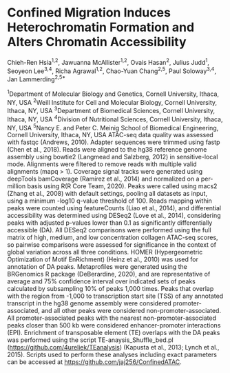 # Confined Migration Induces Heterochromatin Formation and Alters Chromatin Accessibility

Chieh-Ren Hsia<sup>1,2</sup>, Jawuanna McAllister<sup>1,2</sup>, Ovais Hasan<sup>2</sup>, Julius Judd<sup>1</sup>, Seoyeon Lee<sup>3,4</sup>, Richa Agrawal<sup>1,2</sup>, Chao-Yuan Chang<sup>2,5</sup>, Paul Soloway<sup>3,4</sup>, Jan Lammerding<sup>2,5*</sup>

<sup>1</sup>Department of Molecular Biology and Genetics, Cornell University, Ithaca, NY, USA
<sup>2</sup>Weill Institute for Cell and Molecular Biology, Cornell University, Ithaca, NY, USA
<sup>3</sup>Department of Biomedical Sciences, Cornell University, Ithaca, NY, USA
<sup>4</sup>Division of Nutritional Sciences, Cornell University, Ithaca, NY, USA
<sup>5</sup>Nancy E. and Peter C. Meinig School of Biomedical Engineering, Cornell University, Ithaca, NY, USA
ATAC-seq data quality was assessed with fastqc (Andrews, 2010). Adapter sequences were trimmed using fastp (Chen et al., 2018). Reads were aligned to the hg38 reference genome assembly using bowtie2 (Langmead and Salzberg, 2012) in sensitive-local mode. Alignments were filtered to remove reads with multiple valid alignments (mapq > 1). Coverage signal tracks were generated using deepTools bamCoverage (Ramírez et al., 2014) and normalized on a per-million basis using R(R Core Team, 2020). Peaks were called using macs2 (Zhang et al., 2008) with default settings, pooling all datasets as input, using a minimum -log10 q-value threshold of 100. Reads mapping within peaks were counted using featureCounts (Liao et al., 2014), and differential accessibility was determined using DESeq2 (Love et al., 2014), considering peaks with adjusted p-values lower than 0.1 as significantly differentially accessible (DA). All DESeq2 comparisons were performed using the full matrix of high, medium, and low concentration collagen ATAC-seq scores, so pairwise comparisons were assessed for significance in the context of global variation across all three conditions. HOMER (Hypergeometric Optimization of Motif EnRichment) (Heinz et al., 2010) was used for annotation of DA peaks. Metaprofiles were generated using the BRGenomics R package (DeBerardine, 2020), and are representative of average and 75% confidence interval over indicated sets of peaks calculated by subsampling 10% of peaks 1,000 times. Peaks that overlap with the region from -1,000 to transcription start site (TSS) of any annotated transcript in the hg38 genome assembly were considered promoter-associated, and all other peaks were considered non-promoter-associated. All promoter-associated peaks with the nearest non-promoter-associated peaks closer than 500 kb were considered enhancer-promoter interactions (EPI). Enrichment of transposable element (TE) overlaps with the DA peaks was performed using the script TE-anaysis_Shuffle_bed.pl (https://github.com/4ureliek/TEanalysis) (Kapusta et al., 2013; Lynch et al., 2015). Scripts used to perform these analyses including exact parameters can be accessed at https://github.com/jaj256/ConfinedATAC.
